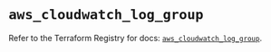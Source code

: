 # `aws_cloudwatch_log_group`

Refer to the Terraform Registry for docs: [`aws_cloudwatch_log_group`](https://registry.terraform.io/providers/hashicorp/aws/4.54.0/docs/resources/cloudwatch_log_group).
